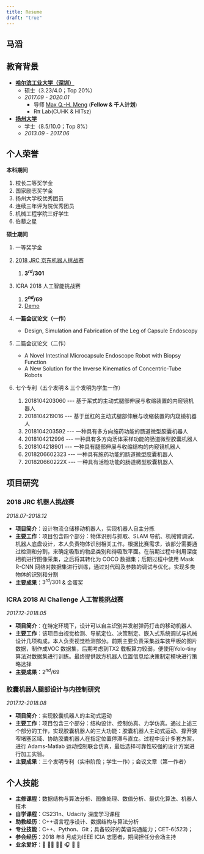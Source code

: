```yaml
---
title: Resume
draft: "true"
---
```

## 马滔

## 教育背景

- **[哈尔滨工业大学（深圳）](https://www.hitsz.edu.cn/)**
	- 硕士（3.23/4.0；Top 20%）
	- *2017.09 - 2020.01*
		- 导师 [Max Q.-H. Meng]( https://www.ee.cuhk.edu.hk/~qhmeng/) (**Fellow & 千人计划**)
		- Rπ Lab(CUHK & HITsz)
- **[扬州大学](https://www.yzu.edu.cn/)**
	- 学士（8.5/10.0；Top 8%）
	- *2013.09 - 2017.06*

## 个人荣誉

**本科期间**
1. 校长二等奖学金
1. 国家励志奖学金 
1. 扬州大学校优秀团员 
1. 连续三年评为院优秀团员
1. 机械工程学院三好学生
1. 伯藜之星

**硕士期间**
1. 一等奖学金
1. [2018 JRC 京东机器人挑战赛](https://x.jdwl.com//robot/jrc)
	1. **$3^{rd}/301$**
2. ICRA 2018 人工智能挑战赛
	1. **$2^{nd}/69$**
	2. [Demo](https://web.microsoftstream.com/video/9921c02f-7b11-4fe5-b6a5-83f6695cfd90)
3. **一篇会议论文（一作）**
    - Design, Simulation and Fabrication of the Leg of Capsule Endoscopy
4. 二篇会议论文（二作）
    - A Novel Intestinal Microcapsule Endoscope Robot with Biopsy Function
    - A New Solution for the Inverse Kinematics of Concentric-Tube Robots

5. 七个专利（五个发明 & 三个发明为学生一作）
   1. 2018104203060 --- 基于桨式的主动式腿部伸展与收缩装置的内窥镜机器人
   1. 2018104219016 --- 基于丝杠的主动式腿部伸展与收缩装置的内窥镜机器人
   1. 2018104203592 --- 一种具有多方向施药功能的肠道微型胶囊机器人
   1. 2018104212996 --- 一种具有多方向活体采样功能的肠道微型胶囊机器人
   1. 2018104218901 --- 一种具有腿部伸展与收缩结构的内窥镜机器人
   1. 2018206602323 --- 一种具有施药功能的肠道微型胶囊机器人
   1. 201820660222X --- 一种具有活检功能的肠道微型胶囊机器人

## 项目研究

### 2018 JRC 机器人挑战赛 
*2018.07-2018.12*    
- **项目简介**：设计物流仓储移动机器人，实现机器人自主分拣
- **主要工作**：项目包含四个部分：物体识别与抓取、SLAM 导航、机械臂调试、机器人底盘设计，本人负责物体识别相关工作。根据比赛需求，该部分需要通过检测和分割，来确定吸取的物品类别和待吸取平面。在前期过程中利用深度相机进行图像采集，之后将其转化为 COCO 数据集；后期过程中使用 Mask R-CNN 网络对数据集进行训练，通过对代码及参数的调试与优化，实现多类物体的识别和分割
- **主要成果**：$3^{rd}/301$ & 金蛋奖
  
### ICRA 2018 AI Challenge 人工智能挑战赛
*2017.12-2018.05*
- **项目简介**：在特定环境下，设计可以自主识别并发射弹药打击的移动机器人
- **主要工作**：该项目由视觉检测、导航定位、决策制定、嵌入式系统调试与机械设计几项构成，本人负责视觉检测部分。前期主要负责采集战车装甲板的图片数据，制作成VOC 数据集，后期考虑到TX2 载板算力较弱，便使用Yolo-tiny 算法对数据集进行训练。最终提供敌方机器人位置信息给决策制定模块进行策略选择
- **主要成果**：$2^{nd}/69$

### 胶囊机器人腿部设计与内控制研究
*2017.12-2018.08*
- **项目简介**：实现胶囊机器人的主动式运动
- **主要工作**：项目包含三个部分：结构设计、控制仿真、力学仿真。通过上述三个部分的工作，实现胶囊机器人的三大功能：胶囊机器人主动式运动、撑开狭窄堵塞区域、协助胶囊机器人在指定位置停滞与直立。过程中设计多套方案，进行 Adams-Matlab 运动控制联合仿真，最后选择可靠性较强的设计方案进行加工实验。
- **主要成果**：三个发明专利（实审阶段；学生一作）；会议文章（第一作者）

## 个人技能

- **主修课程**：数据结构与算法分析、图像处理、数值分析、最优化算法、机器人技术
- **自学课程**：CS231n、Udacity 深度学习课程
- **助教经历**：C++语言程序设计、数据结构与算法分析
- **专业技能**：C++、Python、Git；具备较好的英语沟通能力；CET-6(*523*)；
- **参会经历**：2018 年8 月成为IEEE ICIA 志愿者，期间担任分会场主持
- **业余爱好**：🎸 🏃‍♂️ 🏊‍♂️ 🎧 🏓 🏀